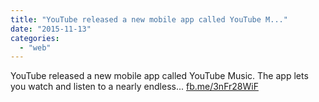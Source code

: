 ```yaml
---
title: "YouTube released a new mobile app called YouTube M..."
date: "2015-11-13"
categories: 
  - "web"
---
```


YouTube released a new mobile app called YouTube Music. The app lets you watch and listen to a nearly endless... [fb.me/3nFr28WiF](http://fb.me/3nFr28WiF)
